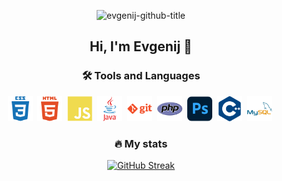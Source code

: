 <div id="logo" align="center">
  
  ![evgenij-github-title](https://github.com/Evgenij31/Evgenij31/assets/109481850/4c966817-b142-4703-94f8-6aa9b6d15e9d)

  <h2 align="center">Hi, I'm Evgenij 👋</h2>
</div>



<!--<div id="badges" align="center">
  <a href="mailto:evgenijsjosifovski512@gmail.com">
    <img src="https://img.shields.io/badge/Email-Contact_Me-brightgreen"></img>
  </a>
</div>-->

<div id="languages" align="center" margin="20px">
  <h3>🛠️ Tools and Languages</h3>
  <img src="https://github.com/devicons/devicon/blob/master/icons/css3/css3-plain-wordmark.svg"  title="CSS3" alt="CSS" width="40" height="40"/>&nbsp;
  <img src="https://github.com/devicons/devicon/blob/master/icons/html5/html5-plain-wordmark.svg" title="HTML5" alt="HTML" width="40" height="40"/>&nbsp;
  <img src="https://github.com/devicons/devicon/blob/master/icons/javascript/javascript-plain.svg" title="JavaScript" alt="JavaScript" width="40" height="40"/>&nbsp;
  <img src="https://github.com/devicons/devicon/blob/master/icons/java/java-original-wordmark.svg" title="Java" alt="Java" width="40" height="40"/>&nbsp;
  <img src="https://github.com/devicons/devicon/blob/master/icons/git/git-plain-wordmark.svg" title="Git" **alt="Git" width="40" height="40"/>&nbsp;
  <img src="https://github.com/devicons/devicon/blob/master/icons/php/php-original.svg" title="PHP" **alt="PHP" width="40" height="40"/>&nbsp;
  <img src="https://github.com/devicons/devicon/blob/master/icons/photoshop/photoshop-original.svg" title="Photoshop" **alt="Photoshop" width="40" height="40"/>&nbsp;
  <img src="https://github.com/devicons/devicon/blob/master/icons/cplusplus/cplusplus-plain.svg" title="Cplusplus" **alt="Cplusplus" width="40" height="40"/>&nbsp;
  <img src="https://github.com/devicons/devicon/blob/master/icons/mysql/mysql-original-wordmark.svg" title="mysql" **alt="mysql" width="40" height="40"/>&nbsp;
  <br>
</div>

<div id="stats" align="center">
  <h3>🔥 My stats</h3>

  [![GitHub Streak](http://github-readme-streak-stats.herokuapp.com?user=Evgenij31&theme=dark&border_radius=5&date_format=M%20j%5B%2C%20Y%5D&mode=weekly)](https://git.io/streak-stats)

<br>
  <!--
  [![Top Langs](https://github-readme-stats.vercel.app/api/top-langs/?username=evgenij31&layout=donut&theme=dark)](https://github.com/anuraghazra/github-readme-stats)
  -->
</div>
